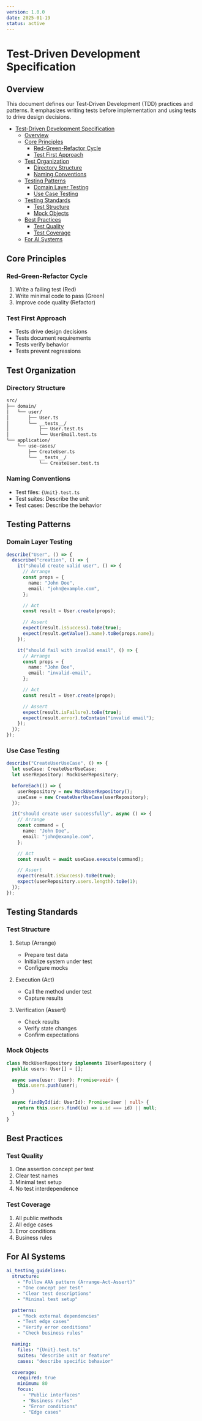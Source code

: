 ```yaml
---
version: 1.0.0
date: 2025-01-19
status: active
---
```


# Test-Driven Development Specification

## Overview

This document defines our Test-Driven Development (TDD) practices and patterns. It emphasizes writing tests before implementation and using tests to drive design decisions.

- [Test-Driven Development Specification](#test-driven-development-specification)
  - [Overview](#overview)
  - [Core Principles](#core-principles)
    - [Red-Green-Refactor Cycle](#red-green-refactor-cycle)
    - [Test First Approach](#test-first-approach)
  - [Test Organization](#test-organization)
    - [Directory Structure](#directory-structure)
    - [Naming Conventions](#naming-conventions)
  - [Testing Patterns](#testing-patterns)
    - [Domain Layer Testing](#domain-layer-testing)
    - [Use Case Testing](#use-case-testing)
  - [Testing Standards](#testing-standards)
    - [Test Structure](#test-structure)
    - [Mock Objects](#mock-objects)
  - [Best Practices](#best-practices)
    - [Test Quality](#test-quality)
    - [Test Coverage](#test-coverage)
  - [For AI Systems](#for-ai-systems)

## Core Principles

### Red-Green-Refactor Cycle

1. Write a failing test (Red)
2. Write minimal code to pass (Green)
3. Improve code quality (Refactor)

### Test First Approach

- Tests drive design decisions
- Tests document requirements
- Tests verify behavior
- Tests prevent regressions

## Test Organization

### Directory Structure

```bash
src/
├── domain/
│   └── user/
│       ├── User.ts
│       └── __tests__/
│           ├── User.test.ts
│           └── UserEmail.test.ts
└── application/
    └── use-cases/
        ├── CreateUser.ts
        └── __tests__/
            └── CreateUser.test.ts
```

### Naming Conventions

- Test files: `{Unit}.test.ts`
- Test suites: Describe the unit
- Test cases: Describe the behavior

## Testing Patterns

### Domain Layer Testing

```typescript
describe("User", () => {
  describe("creation", () => {
    it("should create valid user", () => {
      // Arrange
      const props = {
        name: "John Doe",
        email: "john@example.com",
      };

      // Act
      const result = User.create(props);

      // Assert
      expect(result.isSuccess).toBe(true);
      expect(result.getValue().name).toBe(props.name);
    });

    it("should fail with invalid email", () => {
      // Arrange
      const props = {
        name: "John Doe",
        email: "invalid-email",
      };

      // Act
      const result = User.create(props);

      // Assert
      expect(result.isFailure).toBe(true);
      expect(result.error).toContain("invalid email");
    });
  });
});
```

### Use Case Testing

```typescript
describe("CreateUserUseCase", () => {
  let useCase: CreateUserUseCase;
  let userRepository: MockUserRepository;

  beforeEach(() => {
    userRepository = new MockUserRepository();
    useCase = new CreateUserUseCase(userRepository);
  });

  it("should create user successfully", async () => {
    // Arrange
    const command = {
      name: "John Doe",
      email: "john@example.com",
    };

    // Act
    const result = await useCase.execute(command);

    // Assert
    expect(result.isSuccess).toBe(true);
    expect(userRepository.users.length).toBe(1);
  });
});
```

## Testing Standards

### Test Structure

1. Setup (Arrange)

   - Prepare test data
   - Initialize system under test
   - Configure mocks

2. Execution (Act)

   - Call the method under test
   - Capture results

3. Verification (Assert)
   - Check results
   - Verify state changes
   - Confirm expectations

### Mock Objects

```typescript
class MockUserRepository implements IUserRepository {
  public users: User[] = [];

  async save(user: User): Promise<void> {
    this.users.push(user);
  }

  async findById(id: UserId): Promise<User | null> {
    return this.users.find((u) => u.id === id) || null;
  }
}
```

## Best Practices

### Test Quality

1. One assertion concept per test
2. Clear test names
3. Minimal test setup
4. No test interdependence

### Test Coverage

1. All public methods
2. All edge cases
3. Error conditions
4. Business rules

## For AI Systems

```yaml
ai_testing_guidelines:
  structure:
    - "Follow AAA pattern (Arrange-Act-Assert)"
    - "One concept per test"
    - "Clear test descriptions"
    - "Minimal test setup"

  patterns:
    - "Mock external dependencies"
    - "Test edge cases"
    - "Verify error conditions"
    - "Check business rules"

  naming:
    files: "{Unit}.test.ts"
    suites: "describe unit or feature"
    cases: "describe specific behavior"

  coverage:
    required: true
    minimum: 80
    focus:
      - "Public interfaces"
      - "Business rules"
      - "Error conditions"
      - "Edge cases"
```
